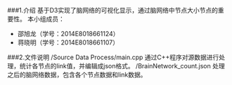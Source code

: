 ###1.介绍
基于D3实现了脑网络的可视化显示，通过脑网络中节点大小节点的重要性。
本小组成员：
+ 邵旭龙（学号：2014E8018661124）
+ 蒋晓明（学号：2014E8018661107）

###2.文件说明
/Source Data Process/main.cpp
通过C++程序对源数据进行处理，统计各节点的link值，并编辑成json格式。
/BrainNetwork_count.json
处理之后的脑网络数据，包含各个节点数据和link数据。